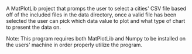 A MatPlotLib project that promps the user to select a cities' CSV file based off of the included files in the data directory, once a valid file has been selected the user can pick which data value to plot and what type of chart to present the data on.

Note: This program requires both MatPlotLib and Numpy to be installed on the users' machine in order properly utilize the program.
